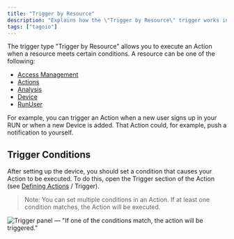 ```yaml
---
title: "Trigger by Resource"
description: "Explains how the \"Trigger by Resource\" trigger works in TagoIO and how to configure trigger conditions so an Action runs when a resource meets specified criteria."
tags: ["tagoio"]
---
```


The trigger type "Trigger by Resource" allows you to execute an Action when a resource meets certain conditions. A resource can be one of the following:

- [Access Management](link-to-access-management)
- [Actions](link-to-actions)
- [Analysis](link-to-analysis)
- [Device](link-to-device)
- [RunUser](link-to-runuser)

For example, you can trigger an Action when a new user signs up in your RUN or when a new Device is added. That Action could, for example, push a notification to yourself.

## Trigger Conditions

After setting up the device, you should set a condition that causes your Action to be executed. To do this, open the Trigger section of the Action (see [Defining Actions](link-to-defining-actions) / Trigger).

> Note: You can set multiple conditions in an Action. If at least one condition matches, the Action will be executed.

![Trigger panel — "If one of the conditions match, the action will be triggered."](/docs_imagem/tagoio/trigger-by-resource-2.png)